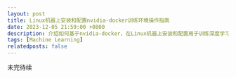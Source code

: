 ```yaml
---
layout: post
title: Linux机器上安装和配置nvidia-docker训练环境操作指南
date: 2023-12-05 21:59:00 +0800
description: 介绍如何基于nvidia-docker，在Linux机器上安装和配置用于训练深度学习模型的环境
tags: [Machine Learning]
relatedposts: false
---
```


未完待续